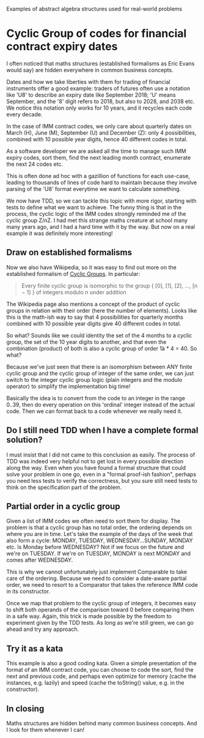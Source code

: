 Examples of abstract algebra structures used for real-world problems


Cyclic Group of codes for financial contract expiry dates
=========================================================

I often noticed that maths structures (established formalisms as Eric Evans would say) are hidden everywhere in common business concepts.

Dates and how we take liberties with them for trading of financial instruments offer a good example: traders of futures often use a notation like 'U8' to describe an expiry date like September 2018; 'U' means September, and the '8' digit refers to 2018, but also to 2028, and 2038 etc. We notice this notation only works for 10 years, and it recycles each code every decade. 

In the case of IMM contract codes, we only care about quarterly dates on March (H), June (M), September (U) and December (Z): only 4 possibilities, combined with 10 possible year digits, hence 40 different codes in total.

As a software developer we are asked all the time to manage such IMM expiry codes, sort them, find the next leading month contract, enumerate the next 24 codes etc. 

This is often done ad hoc with a gazillion of functions for each use-case, leading to thousands of lines of code hard to maintain because they involve parsing of the 'U8' format everytime we want to calculate something.

We now have TDD, so we can tackle this topic with more rigor, starting with tests to define what we want to achieve. The funny thing is that in the process, the cyclic logic of the IMM codes strongly reminded me of the cyclic group Z/nZ. I had met this strange maths creature at school many many years ago, and I had a hard time with it by the way. But now on a real example it was definitely more interesting!

Draw on established formalisms
------------------------------

Now we also have Wikipedia, so it was easy to find out more on the established formalism of [Cyclic Groups](http://en.wikipedia.org/wiki/Cyclic_group "Cyclic Groups"). In particular:

> Every finite cyclic group is isomorphic to the group { [0], [1], [2], ..., [n − 1] } of integers modulo n under addition

The Wikipedia page also mentions a concept of the product of cyclic groups in relation with their order (here the number of elements). Looks like this is the math-ish way to say that 4 possibilities for quarterly months combined with 10 possible year digits give 40 different codes in total.

So what? Sounds like we could identity the set of the 4 months to a cyclic group, the set of the 10 year digits to another, and that even the combination (product) of both is also a cyclic group of order 1à * 4 = 40. So what?

Because we've just seen that there is an isomorphism between ANY finite cyclic group and the cyclic group of integer of the same order, we can just switch to the integer cyclic group logic (plain integers and the modulo operator) to simplify the implementation big time! 

Basically the idea is to convert from the code to an integer in the range 0..39, then do every operation on this 'ordinal' integer instead of the actual code. Then we can format back to a code whenever we really need it.

Do I still need TDD when I have a complete formal solution?
-----------------------------------------------------------

I must insist that I did not came to this conclusion as easily. The process of TDD was indeed very helpful not to get lost in every possible direction along the way. Even when you have found a formal structure that could solve your problem in one go, even in a "formal proof-ish fashion", perhaps you need less tests to verify the correctness, but you sure still need tests to think on the specification part of the problem. 

Partial order in a cyclic group
-------------------------------

Given a list of IMM codes we often need to sort them for display. The problem is that a cyclic group has no total order, the ordering depends on where you are in time. Let's take the example of the days of the week that also form a cycle: MONDAY, TUESDAY, WEDNESDAY...SUNDAY, MONDAY etc. Is Monday before WEDNESDAY? Not if we focus on the future and we're on TUESDAY. If we're on TUESDAY, MONDAY is next MONDAY and comes after WEDNESDAY.

This is why we cannot unfortunately just implement Comparable to take care of the ordering. Because we need to consider a date-aware partial order, we need to resort to a Comparator that takes the reference IMM code in its constructor. 

Once we map that problem to the cyclic group of integers, it becomes easy to shift both operands of the comparison toward 0 before comparing them in a safe way. Again, this trick is made possible by the freedom to experiment given by the TDD tests. As long as we're still green, we can go ahead and try any approach.

Try it as a kata
----------------
This example is also a good coding kata. Given a simple presentation of the format of an IMM contract code, you can choose to code the sort, find the next and previous code, and perhaps even optimize for memory (cache the instances, e.g. lazily) and speed (cache the toString() value, e.g. in the constructor).

In closing
----------
Maths structures are hidden behind many common business concepts. And I look for them whenever I can!







